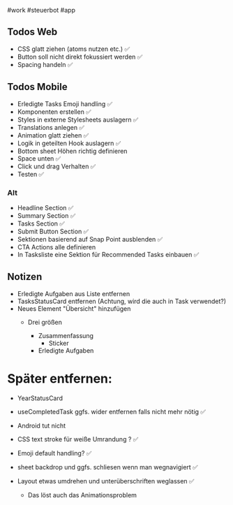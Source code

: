 #work #steuerbot #app 

## Todos Web
- CSS glatt ziehen (atoms nutzen etc.) ✅
- Button soll nicht direkt fokussiert werden ✅
- Spacing handeln ✅



## Todos Mobile
- Erledigte Tasks Emoji handling ✅
- Komponenten erstellen ✅
- Styles in externe Stylesheets auslagern ✅
- Translations anlegen ✅
- Animation glatt ziehen ✅
- Logik in geteilten Hook auslagern ✅
- Bottom sheet Höhen richtig definieren
- Space unten ✅
- Click und drag Verhalten ✅
- Testen ✅

### Alt
- Headline Section ✅
- Summary Section ✅
- Tasks Section ✅
- Submit Button Section ✅
- Sektionen basierend auf Snap Point ausblenden ✅
- CTA Actions alle definieren
- In Tasksliste eine Sektion für Recommended Tasks einbauen ✅

## Notizen
- Erledigte Aufgaben aus Liste entfernen
- TasksStatusCard entfernen (Achtung, wird die auch in Task verwendet?)
- Neues Element "Übersicht" hinzufügen
	- Drei größen

		- Zusammenfassung
			- Sticker
		- Erledigte Aufgaben

# Später entfernen:
- YearStatusCard
- useCompletedTask ggfs. wider entfernen falls nicht mehr nötig ✅




- Android tut nicht
- CSS text stroke für weiße Umrandung ? ✅
- Emoji default handling? ✅
- sheet backdrop und ggfs. schliesen wenn man wegnavigiert ✅
- Layout etwas umdrehen und unterüberschriften weglassen ✅
	- Das löst auch das Animationsproblem

